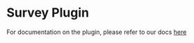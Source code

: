 # Survey Plugin

For documentation on the plugin, please refer to our docs [here](https://developer.pex.me/plugins/survey)
